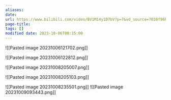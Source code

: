 ```yaml
---
aliases: 
date: 
url: https://www.bilibili.com/video/BV1M14y1D7bV?p=7&vd_source=7038f96b6bb3b14743531b102b109c43
page-title: 
tags: []
modified date: 2023-10-06T00:15:00
---
```

![[Pasted image 20231006121702.png]]

![[Pasted image 20231006122812.png]]

![[Pasted image 20231008205007.png]]

![[Pasted image 20231008205103.png]]

![[Pasted image 20231008235501.png]]
![[Pasted image 20231009093443.png]]
